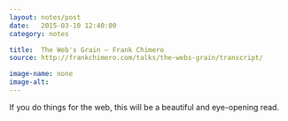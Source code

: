 ```yaml
---
layout: notes/post
date:   2015-03-10 12:40:00
category: notes

title:  The Web's Grain — Frank Chimero
source: http://frankchimero.com/talks/the-webs-grain/transcript/

image-name: none
image-alt:
---
```


If you do things for the web, this will be a beautiful and eye-opening read.
          

